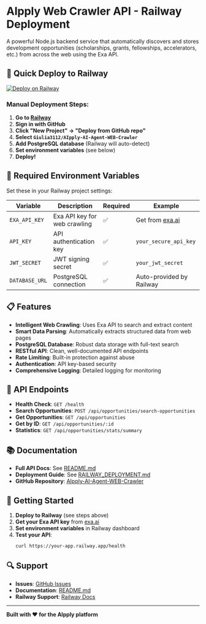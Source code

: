 # AIpply Web Crawler API - Railway Deployment

A powerful Node.js backend service that automatically discovers and stores development opportunities (scholarships, grants, fellowships, accelerators, etc.) from across the web using the Exa API.

## 🚀 Quick Deploy to Railway

[![Deploy on Railway](https://railway.app/button.svg)](https://railway.app/template/deploy?template=https://github.com/Giulia3112/AIpply-AI-Agent-WEB-Crawler)

### Manual Deployment Steps:

1. **Go to [Railway](https://railway.app)**
2. **Sign in with GitHub**
3. **Click "New Project" → "Deploy from GitHub repo"**
4. **Select `Giulia3112/AIpply-AI-Agent-WEB-Crawler`**
5. **Add PostgreSQL database** (Railway will auto-detect)
6. **Set environment variables** (see below)
7. **Deploy!**

## 🔧 Required Environment Variables

Set these in your Railway project settings:

| Variable | Description | Required | Example |
|----------|-------------|----------|---------|
| `EXA_API_KEY` | Exa API key for web crawling | ✅ | Get from [exa.ai](https://exa.ai) |
| `API_KEY` | API authentication key | ✅ | `your_secure_api_key` |
| `JWT_SECRET` | JWT signing secret | ✅ | `your_jwt_secret` |
| `DATABASE_URL` | PostgreSQL connection | ✅ | Auto-provided by Railway |

## 📋 Features

- **Intelligent Web Crawling**: Uses Exa API to search and extract content
- **Smart Data Parsing**: Automatically extracts structured data from web pages
- **PostgreSQL Database**: Robust data storage with full-text search
- **RESTful API**: Clean, well-documented API endpoints
- **Rate Limiting**: Built-in protection against abuse
- **Authentication**: API key-based security
- **Comprehensive Logging**: Detailed logging for monitoring

## 🔗 API Endpoints

- **Health Check**: `GET /health`
- **Search Opportunities**: `POST /api/opportunities/search-opportunities`
- **Get Opportunities**: `GET /api/opportunities`
- **Get by ID**: `GET /api/opportunities/:id`
- **Statistics**: `GET /api/opportunities/stats/summary`

## 📚 Documentation

- **Full API Docs**: See [README.md](README.md)
- **Deployment Guide**: See [RAILWAY_DEPLOYMENT.md](RAILWAY_DEPLOYMENT.md)
- **GitHub Repository**: [AIpply-AI-Agent-WEB-Crawler](https://github.com/Giulia3112/AIpply-AI-Agent-WEB-Crawler)

## 🎯 Getting Started

1. **Deploy to Railway** (see steps above)
2. **Get your Exa API key** from [exa.ai](https://exa.ai)
3. **Set environment variables** in Railway dashboard
4. **Test your API**:
   ```bash
   curl https://your-app.railway.app/health
   ```

## 🔍 Support

- **Issues**: [GitHub Issues](https://github.com/Giulia3112/AIpply-AI-Agent-WEB-Crawler/issues)
- **Documentation**: [README.md](README.md)
- **Railway Support**: [Railway Docs](https://docs.railway.app)

---

**Built with ❤️ for the AIpply platform**
